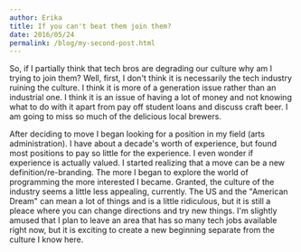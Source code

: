 ```yaml
---
author: Erika
title: If you can't beat them join them? 
date: 2016/05/24
permalink: /blog/my-second-post.html
---
```


So, if I partially think that tech bros are degrading our culture why am I trying to join them?  Well, first, I don't think it is necessarily the tech industry ruining the culture.  I think it is more of a generation issue rather than an industrial one.  I think it is an issue of having a lot of money and not knowing what to do with it apart from pay off student loans and discuss craft beer.  I am going to miss so much of the delicious local brewers.

<!--more-->
After deciding to move I began looking for a position in my field (arts administration).  I have about a decade's worth of experience, but found most positions to pay so little for the experience.  I even wonder if experience is actually valued.  I started realizing that a move can be a new definition/re-branding.  The more I began to explore the world of programming the more interested I became.  Granted, the culture of the industry seems a little less appealing, currently.  The US and the "American Dream" can mean a lot of things and is a little ridiculous, but it is still a pleace where you can change directions and try new things.  I'm slightly amused that I plan to leave an area that has so many tech jobs available right now, but it is exciting to create a new beginning separate from the culture I know here.
